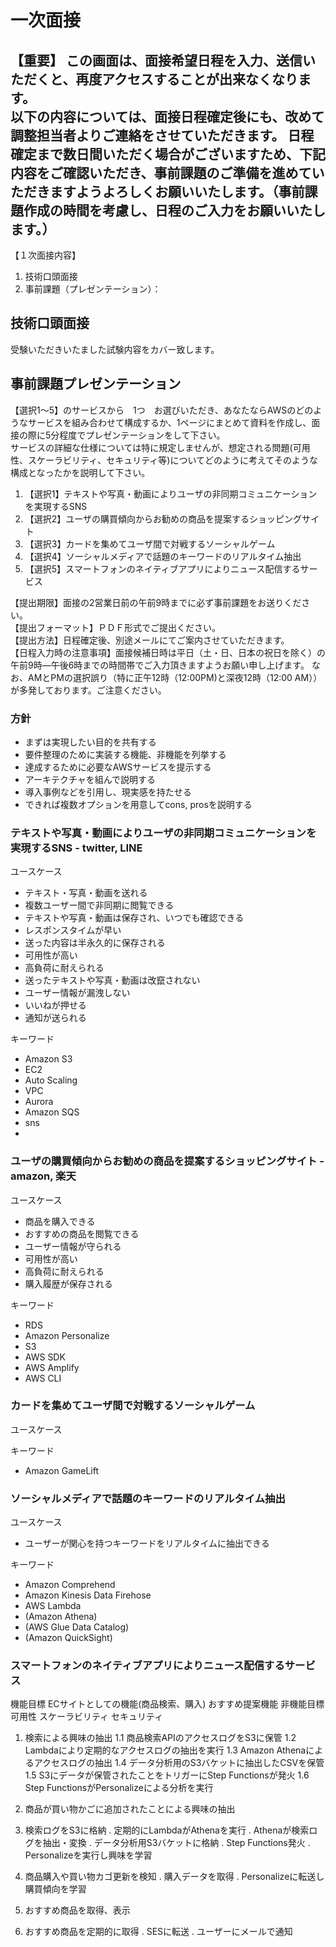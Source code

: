 # 一次面接

【重要】 この画面は、面接希望日程を入力、送信いただくと、再度アクセスすることが出来なくなります。  
以下の内容については、面接日程確定後にも、改めて調整担当者よりご連絡をさせていただきます。
日程確定まで数日間いただく場合がございますため、下記内容をご確認いただき、事前課題のご準備を進めていただきますようよろしくお願いいたします。（事前課題作成の時間を考慮し、日程のご入力をお願いいたします。）
----- 
【１次面接内容】　　
1. 技術口頭面接
2. 事前課題（プレゼンテーション）：
   
## 技術口頭面接

受験いただきいたました試験内容をカバー致します。 

## 事前課題プレゼンテーション

【選択1～5】のサービスから　1つ　お選びいただき、あなたならAWSのどのようなサービスを組み合わせて構成するか、1ページにまとめて資料を作成し、面接の際に5分程度でプレゼンテーションをして下さい。  
サービスの詳細な仕様については特に規定しませんが、想定される問題(可用性、スケーラビリティ、セキュリティ等)についてどのように考えてそのような構成となったかを説明して下さい。

1. 【選択1】テキストや写真・動画によりユーザの非同期コミュニケーションを実現するSNS
2. 【選択2】ユーザの購買傾向からお勧めの商品を提案するショッピングサイト
3. 【選択3】カードを集めてユーザ間で対戦するソーシャルゲーム
4. 【選択4】ソーシャルメディアで話題のキーワードのリアルタイム抽出
5. 【選択5】スマートフォンのネイティブアプリによりニュース配信するサービス

【提出期限】面接の2営業日前の午前9時までに必ず事前課題をお送りください。  
【提出フォーマット】ＰＤＦ形式でご提出ください。  
【提出方法】日程確定後、別途メールにてご案内させていただきます。  
【日程入力時の注意事項】面接候補日時は平日（土・日、日本の祝日を除く）の午前9時―午後6時までの時間帯でご入力頂きますようお願い申し上げます。 なお、AMとPMの選択誤り（特に正午12時（12:00PM)と深夜12時（12:00 AM））が多発しております。ご注意ください。

### 方針

* まずは実現したい目的を共有する
* 要件整理のために実装する機能、非機能を列挙する
* 達成するために必要なAWSサービスを提示する
* アーキテクチャを組んで説明する
* 導入事例などを引用し、現実感を持たせる
* できれば複数オプションを用意してcons, prosを説明する

### テキストや写真・動画によりユーザの非同期コミュニケーションを実現するSNS - twitter, LINE

ユースケース

* テキスト・写真・動画を送れる
* 複数ユーザー間で非同期に閲覧できる
* テキストや写真・動画は保存され、いつでも確認できる
* レスポンスタイムが早い
* 送った内容は半永久的に保存される
* 可用性が高い
* 高負荷に耐えられる
* 送ったテキストや写真・動画は改竄されない
* ユーザー情報が漏洩しない
* いいねが押せる
* 通知が送られる

キーワード

* Amazon S3
* EC2
* Auto Scaling
* VPC
* Aurora
* Amazon SQS
* sns
* 

### ユーザの購買傾向からお勧めの商品を提案するショッピングサイト - amazon, 楽天

ユースケース

* 商品を購入できる
* おすすめの商品を閲覧できる
* ユーザー情報が守られる
* 可用性が高い
* 高負荷に耐えられる
* 購入履歴が保存される

キーワード

* RDS
* Amazon Personalize
* S3
* AWS SDK
* AWS Amplify
* AWS CLI

### カードを集めてユーザ間で対戦するソーシャルゲーム

ユースケース

キーワード

* Amazon GameLift

### ソーシャルメディアで話題のキーワードのリアルタイム抽出

ユースケース

* ユーザーが関心を持つキーワードをリアルタイムに抽出できる

キーワード

* Amazon Comprehend
* Amazon Kinesis Data Firehose
* AWS Lambda
* (Amazon Athena)
* (AWS Glue Data Catalog)
* (Amazon QuickSight)

### スマートフォンのネイティブアプリによりニュース配信するサービス


機能目標
ECサイトとしての機能(商品検索、購入)
おすすめ提案機能
非機能目標
可用性
スケーラビリティ
セキュリティ


1. 検索による興味の抽出
  1.1 商品検索APIのアクセスログをS3に保管
  1.2 Lambdaにより定期的なアクセスログの抽出を実行
  1.3 Amazon Athenaによるアクセスログの抽出
  1.4 データ分析用のS3バケットに抽出したCSVを保管
  1.5 S3にデータが保管されたことをトリガーにStep 
        Functionsが発火
  1.6 Step FunctionsがPersonalizeによる分析を実行

2. 商品が買い物かごに追加されたことによる興味の抽出

1. 検索ログをS3に格納
. 定期的にLambdaがAthenaを実行 . Athenaが検索ログを抽出・変換
. データ分析用S3バケットに格納
. Step Functions発火
. Personalizeを実行し興味を学習
2. 商品購入や買い物カゴ更新を検知
. 購入データを取得
. Personalizeに転送し購買傾向を学習
3. おすすめ商品を取得、表示
4. おすすめ商品を定期的に取得 . SESに転送
. ユーザーにメールで通知
 